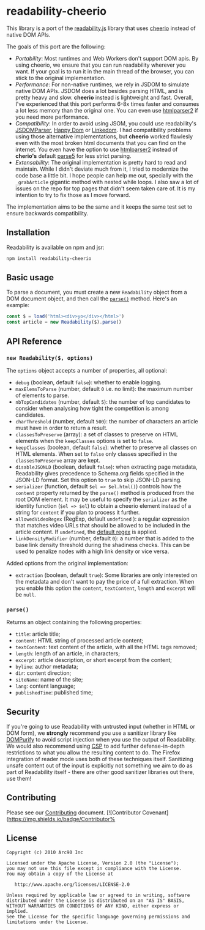 # readability-cheerio

This library is a port of the [readability.js](https://github.com/mozilla/readability) library
that uses [cheerio](https://cheerio.js.org) instead of native DOM APIs.

The goals of this port are the following:

-   _Portability_: Most runtimes and Web Workers don't support DOM apis.
    By using cheerio, we ensure that you can run readability wherever you want.
    If your goal is to run it in the main thread of the browser, you can stick to the original
    implementation.
-   _Performance_: For non-native runtimes, we rely in JSDOM to simulate native DOM APIs. JSDOM
    does a lot besides parsing HTML, and is pretty heavy and slow. **cheerio** instead is lightweight
    and fast. Overall, I've experienced that this port performs 6-8x times faster and consumes a lot
    less memory than the original one. You can even use [htmlparser2](https://github.com/fb55/htmlparser2)
    if you need more performance.
-   _Compatibility_: In order to avoid using JSOM, you could use readability's [JSDOMParser](https://github.com/mozilla/readability/blob/main/JSDOMParser.js),
    [Happy Dom](https://github.com/capricorn86/happy-dom) or [Linkedom](https://github.com/WebReflection/linkedom).
    I had compatibility problems using those alternative implementations, but **cheerio** worked flawlesly even
    with the most broken html documents that you can find on the internet. You even have the option to use
    [htmlparser2](https://github.com/fb55/htmlparser2) instead of **cherio's** default [parse5](https://github.com/inikulin/parse5)
    for less strict parsing.
-   _Extensability_: The original implementation is pretty hard to read and maintain. While I didn't deviate
    much from it, I tried to modernize the code base a little bit. I hope people can help me out, specially with
    the `_grabArticle` gigantic method with nested while loops. I also saw a lot of issues on the repo for top pages
    that didn't seem taken care of. It is my intention to try to fix those as I move forward.

The implementation aims to be the same and it keeps the same test set to ensure backwards compatibility.

## Installation

Readability is available on npm and jsr:

```bash
npm install readability-cheerio
```

## Basic usage

To parse a document, you must create a new `Readability` object from a DOM document object, and then call the [`parse()`](#parse) method. Here's an example:

```javascript
const $ = load('html><div>yo</div></html>')
const article = new Readability($).parse()
```

## API Reference

### `new Readability($, options)`

The `options` object accepts a number of properties, all optional:

-   `debug` (boolean, default `false`): whether to enable logging.
-   `maxElemsToParse` (number, default `0` i.e. no limit): the maximum number of elements to parse.
-   `nbTopCandidates` (number, default `5`): the number of top candidates to consider when analysing how tight the competition is among candidates.
-   `charThreshold` (number, default `500`): the number of characters an article must have in order to return a result.
-   `classesToPreserve` (array): a set of classes to preserve on HTML elements when the `keepClasses` options is set to `false`.
-   `keepClasses` (boolean, default `false`): whether to preserve all classes on HTML elements. When set to `false` only classes specified in the `classesToPreserve` array are kept.
-   `disableJSONLD` (boolean, default `false`): when extracting page metadata, Readability gives precedence to Schema.org fields specified in the JSON-LD format. Set this option to `true` to skip JSON-LD parsing.
-   `serializer` (function, default `$el => $el.html()`) controls how the `content` property returned by the `parse()` method is produced from the root DOM element. It may be useful to specify the `serializer` as the identity function (`$el => $el`) to obtain a cheerio element instead of a string for `content` if you plan to process it further.
-   `allowedVideoRegex` (RegExp, default `undefined` ): a regular expression that matches video URLs that should be allowed to be included in the article content. If `undefined`, the [default regex](https://github.com/mozilla/readability/blob/8e8ec27cd2013940bc6f3cc609de10e35a1d9d86/Readability.js#L133) is applied.
-   `linkDensityModifier` (number, default `0`): a number that is added to the base link density threshold during the shadiness checks. This can be used to penalize nodes with a high link density or vice versa.

Added options from the original implementation:

-   `extraction` (boolean, default `true`): Some libraries are only interested on the metadata and don't want to pay the price of a full extraction. When you enable this option the `content`, `textContent`, `length` and `excerpt` will be `null`.

### `parse()`

Returns an object containing the following properties:

-   `title`: article title;
-   `content`: HTML string of processed article content;
-   `textContent`: text content of the article, with all the HTML tags removed;
-   `length`: length of an article, in characters;
-   `excerpt`: article description, or short excerpt from the content;
-   `byline`: author metadata;
-   `dir`: content direction;
-   `siteName`: name of the site;
-   `lang`: content language;
-   `publishedTime`: published time;

## Security

If you're going to use Readability with untrusted input (whether in HTML or DOM form), we **strongly** recommend you use a sanitizer library like [DOMPurify](https://github.com/cure53/DOMPurify) to avoid script injection when you use
the output of Readability. We would also recommend using [CSP](https://developer.mozilla.org/en-US/docs/Web/HTTP/CSP) to add further defense-in-depth
restrictions to what you allow the resulting content to do. The Firefox integration of
reader mode uses both of these techniques itself. Sanitizing unsafe content out of the input is explicitly not something we aim to do as part of Readability itself - there are other good sanitizer libraries out there, use them!

## Contributing

Please see our [Contributing](CONTRIBUTING.md) document.
[![Contributor Covenant](https://img.shields.io/badge/Contributor%

## License

    Copyright (c) 2010 Arc90 Inc

    Licensed under the Apache License, Version 2.0 (the "License");
    you may not use this file except in compliance with the License.
    You may obtain a copy of the License at

       http://www.apache.org/licenses/LICENSE-2.0

    Unless required by applicable law or agreed to in writing, software
    distributed under the License is distributed on an "AS IS" BASIS,
    WITHOUT WARRANTIES OR CONDITIONS OF ANY KIND, either express or implied.
    See the License for the specific language governing permissions and
    limitations under the License.
